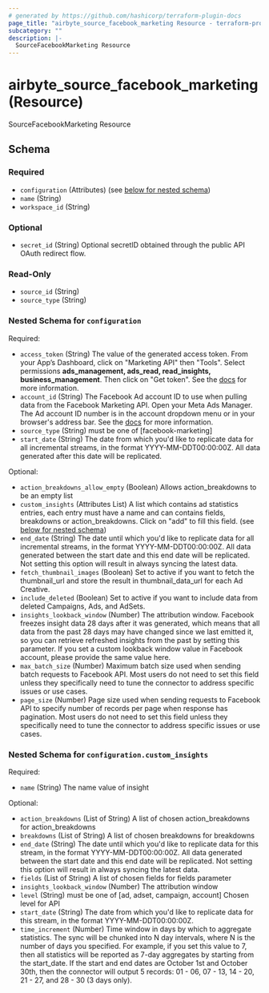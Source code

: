 ```yaml
---
# generated by https://github.com/hashicorp/terraform-plugin-docs
page_title: "airbyte_source_facebook_marketing Resource - terraform-provider-airbyte"
subcategory: ""
description: |-
  SourceFacebookMarketing Resource
---
```


# airbyte_source_facebook_marketing (Resource)

SourceFacebookMarketing Resource



<!-- schema generated by tfplugindocs -->
## Schema

### Required

- `configuration` (Attributes) (see [below for nested schema](#nestedatt--configuration))
- `name` (String)
- `workspace_id` (String)

### Optional

- `secret_id` (String) Optional secretID obtained through the public API OAuth redirect flow.

### Read-Only

- `source_id` (String)
- `source_type` (String)

<a id="nestedatt--configuration"></a>
### Nested Schema for `configuration`

Required:

- `access_token` (String) The value of the generated access token. From your App’s Dashboard, click on "Marketing API" then "Tools". Select permissions <b>ads_management, ads_read, read_insights, business_management</b>. Then click on "Get token". See the <a href="https://docs.airbyte.com/integrations/sources/facebook-marketing">docs</a> for more information.
- `account_id` (String) The Facebook Ad account ID to use when pulling data from the Facebook Marketing API. Open your Meta Ads Manager. The Ad account ID number is in the account dropdown menu or in your browser's address bar. See the <a href="https://www.facebook.com/business/help/1492627900875762">docs</a> for more information.
- `source_type` (String) must be one of [facebook-marketing]
- `start_date` (String) The date from which you'd like to replicate data for all incremental streams, in the format YYYY-MM-DDT00:00:00Z. All data generated after this date will be replicated.

Optional:

- `action_breakdowns_allow_empty` (Boolean) Allows action_breakdowns to be an empty list
- `custom_insights` (Attributes List) A list which contains ad statistics entries, each entry must have a name and can contains fields, breakdowns or action_breakdowns. Click on "add" to fill this field. (see [below for nested schema](#nestedatt--configuration--custom_insights))
- `end_date` (String) The date until which you'd like to replicate data for all incremental streams, in the format YYYY-MM-DDT00:00:00Z. All data generated between the start date and this end date will be replicated. Not setting this option will result in always syncing the latest data.
- `fetch_thumbnail_images` (Boolean) Set to active if you want to fetch the thumbnail_url and store the result in thumbnail_data_url for each Ad Creative.
- `include_deleted` (Boolean) Set to active if you want to include data from deleted Campaigns, Ads, and AdSets.
- `insights_lookback_window` (Number) The attribution window. Facebook freezes insight data 28 days after it was generated, which means that all data from the past 28 days may have changed since we last emitted it, so you can retrieve refreshed insights from the past by setting this parameter. If you set a custom lookback window value in Facebook account, please provide the same value here.
- `max_batch_size` (Number) Maximum batch size used when sending batch requests to Facebook API. Most users do not need to set this field unless they specifically need to tune the connector to address specific issues or use cases.
- `page_size` (Number) Page size used when sending requests to Facebook API to specify number of records per page when response has pagination. Most users do not need to set this field unless they specifically need to tune the connector to address specific issues or use cases.

<a id="nestedatt--configuration--custom_insights"></a>
### Nested Schema for `configuration.custom_insights`

Required:

- `name` (String) The name value of insight

Optional:

- `action_breakdowns` (List of String) A list of chosen action_breakdowns for action_breakdowns
- `breakdowns` (List of String) A list of chosen breakdowns for breakdowns
- `end_date` (String) The date until which you'd like to replicate data for this stream, in the format YYYY-MM-DDT00:00:00Z. All data generated between the start date and this end date will be replicated. Not setting this option will result in always syncing the latest data.
- `fields` (List of String) A list of chosen fields for fields parameter
- `insights_lookback_window` (Number) The attribution window
- `level` (String) must be one of [ad, adset, campaign, account]
Chosen level for API
- `start_date` (String) The date from which you'd like to replicate data for this stream, in the format YYYY-MM-DDT00:00:00Z.
- `time_increment` (Number) Time window in days by which to aggregate statistics. The sync will be chunked into N day intervals, where N is the number of days you specified. For example, if you set this value to 7, then all statistics will be reported as 7-day aggregates by starting from the start_date. If the start and end dates are October 1st and October 30th, then the connector will output 5 records: 01 - 06, 07 - 13, 14 - 20, 21 - 27, and 28 - 30 (3 days only).


